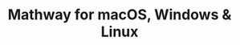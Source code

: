 ---
name: Mathway
url: 'https://www.mathway.com'
category: Education
title: 'Mathway for macOS, Windows & Linux'
key: mathway

---